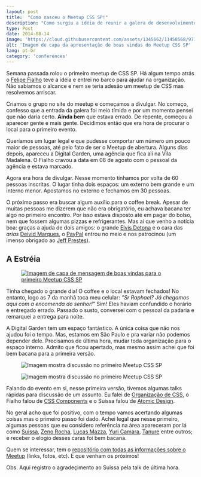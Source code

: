 ```yaml
---
layout: post
title:  "Como nasceu o Meetup CSS SP!"
description: "Como surgiu a idéia de reunir a galera de desenvolvimento e falar sobre CSS!"
type: Post
date: 2014-08-14
image: 'https://cloud.githubusercontent.com/assets/1345662/11458568/97107d54-96a9-11e5-8a26-aff1aa2afb5c.jpg'
alt: 'Imagem de capa da apresentação de boas vindas do Meetup CSS SP'
lang: pt-br
category: 'conferences'
---
```


Semana passada rolou o primeiro meetup de CSS SP. Há algum tempo atrás o [Felipe Fialho](https://twitter.com/lfeh) teve a idéia e entrei no barco para ajudar na organização. Não sabíamos o alcance e nem se teria adesão um meetup de CSS mas resolvemos arriscar.

Criamos o grupo no site do meetup e começamos a divulgar. No começo, confesso que a entrada da galera foi meio tímida e por um momento pensei que não daria certo. **Ainda bem** que estava errado. De repente, começou a aparecer gente e mais gente. Decidimos então que era hora de procurar o local para o primeiro evento.

Queríamos um lugar legal e que pudesse comportar um número um pouco maior de pessoas, até pelo fato de ser o Meetup de abertura. Alguns dias depois, apareceu a Digital Garden, uma agência que fica ali na Vila Madalena. O Fialho cravou a data em 08 de agosto com o pessoal da agência e estava marcado.

Agora era hora de divulgar. Nesse momento tínhamos por volta de 60 pessoas inscritas. O lugar tinha dois espaços: um externo bem grande e um interno menor. Apostamos no externo e fechamos em 30 pessoas.

O próximo passo era buscar algum auxílio para o coffee break. Apesar de muitas pessoas me dizerem que não era obrigatório, eu achava bacana ter algo no primeiro encontro. Por isso estava disposto até em pagar do bolso, nem que fossem algumas pizzas e refrigerantes. Mas aí que venho a notícia boa: graças a ajuda de dois amigos: o grande [Elvis Detona](https://twitter.com/elvisdetona) e o cara das *arias* [Deivid Marques](https://twitter.com/deividmarques), o [PayPal](https://twitter.com/br_paypaldev) entrou no meio e nos patrocinou (um imenso obrigado ao [Jeff Prestes](https://twitter.com/jeffprestes)).

<h2 class="subtitle">A Estréia</h2>

<figure class="text-center loading">
    <a class="hover" href="https://speakerdeck.com/raphaelfabeni/bem-vindos-ao-meetp-css" target="_blank"><img src="https://cloud.githubusercontent.com/assets/1345662/11458568/97107d54-96a9-11e5-8a26-aff1aa2afb5c.jpg" alt="Imagem de capa de mensagem de boas vindas para o primeiro Meetup CSS SP"></a>
</figure>

Tinha chegado o grande dia! O coffee e o local estavam fechados! No entanto, logo as 7 da manhã toca meu celular: *"Sr Raphael? Já chegamos aqui com a encomenda do senhor!"* Sim! Eles haviam confundido o horário e entregado errado. Passado o susto, conversei com o pessoal da padaria e remarquei a entrega para noite.

A Digital Garden tem um espaço fantástico. A única coisa que não nos ajudou foi o tempo. Mas, estamos em São Paulo e pra variar não podemos depender dele. Precisamos de última hora, mudar toda organização para o espaço interno. Admito que ficou apertado, mas mesmo assim achei que foi bem bacana para a primeira versão.

<figure class="text-center loading">
    <img src="https://cloud.githubusercontent.com/assets/1345662/11458566/970db22c-96a9-11e5-9321-e950d936ec87.jpg" alt="Imagem mostra discussão no primeiro Meetup CSS SP">
</figure>

<figure class="text-center loading">
    <img src="https://cloud.githubusercontent.com/assets/1345662/11458567/970ee2aa-96a9-11e5-88db-b47303255667.jpg" alt="Imagem mostra discussão no primeiro Meetup CSS SP">
</figure>

Falando do evento em si, nesse primeira versão, tivemos algumas talks rápidas para discussão de um assunto. Eu falei de [Organização de CSS](https://speakerdeck.com/raphaelfabeni/organizando-o-css), o Fialho falou de [CSS Components](http://www.felipefialho.com/talk-css-components-14-08-08/#/) e o Suissa falou de [Atomic Design](http://www.slideshare.net/suissapg/atomic-design-37762390).

<figure class="loading">
    <script async class="speakerdeck-embed" data-id="9bd9c1d0019c013285b92abb871a81a5" data-ratio="1.33333333333333" src="//speakerdeck.com/assets/embed.js"></script>
</figure>

No geral acho que foi positivo, com o tempo vamos acertando algumas coisas mas o primeiro passo foi dado. Achei legal que nesse primeiro, algumas pessoas que eu considero referência na área apareceram por lá como [Suissa](https://twitter.com/osuissa), [Zeno Rocha](https://twitter.com/zenorocha), [Lucas Mazza](https://twitter.com/lucasmazza), [Yuri Camara](https://twitter.com/ycamara), [Tanure](https://twitter.com/tanure) entre outros; e receber o elogio desses caras foi bem bacana.

Quem se interessar, tem o [repositório com todas as informações sobre o Meetup](https://github.com/raphaelfabeni/css-sp) (links, fotos, etc). E que venham os próximos!

Obs. Aqui registro o agradeçimento ao Suissa pela talk de última hora.
